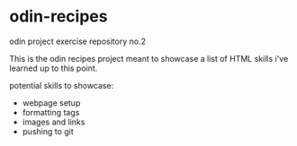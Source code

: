 # odin-recipes
odin project exercise repository no.2

This is the odin recipes project meant to showcase a list of HTML skills i've learned up to this point.

potential skills to showcase:

- webpage setup
- formatting tags
- images and links
- pushing to git